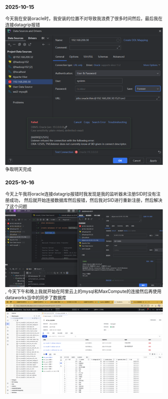 ### 2025-10-15
今天我在安装oracle时，我安装的位置不对导致我浪费了很多时间然后，最后我在连接datagrip报错![img.png](../ping/img.png)争取明天完成

### 2025-10-16

今天上午我将oracle连接datagrip报错时我发现是我的监听器未注册SID时没有注册成功，
然后就开始连接数据库然后报错，然后我对SID进行重新注册，然后解决了这个问题![img_1.png](..%2Fping%2Fimg_1.png),
今天下午和晚上我就开始在阿里云上的mysql和MaxCompute的连接然后再使用dataworks当中的同步了数据库![img_2.png](..%2Fping%2Fimg_2.png)